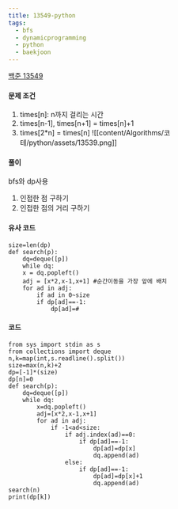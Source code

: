 ```yaml
---
title: 13549-python
tags:
  - bfs
  - dynamicprogramming
  - python
  - baekjoon
---
```

[백준 13549](https://www.acmicpc.net/problem/13549)

#### 문제 조건
1. times[n]: n까지 걸리는 시간
2. times[n-1], times[n+1] = times[n]+1
3. times[2*n] = times[n]
![[content/Algorithms/코테/python/assets/13539.png]]
#### 풀이
bfs와 dp사용


1. 인접한 점 구하기
2. 인접한 점의 거리 구하기


#### 유사 코드

```
size=len(dp)
def search(p):
	dq=deque([p])
	while dq:
	x = dq.popleft()
	adj = [x*2,x-1,x+1] #순간이동을 가장 앞에 배치
	for ad in adj:
		if ad in 0~size
		if dp[ad]==-1:
			dp[ad]=#
```



#### 코드
```
from sys import stdin as s
from collections import deque
n,k=map(int,s.readline().split())
size=max(n,k)+2
dp=[-1]*(size)
dp[n]=0
def search(p):
    dq=deque([p])
    while dq:
        x=dq.popleft()
        adj=[x*2,x-1,x+1]
        for ad in adj:
            if -1<ad<size:
                if adj.index(ad)==0:
                    if dp[ad]==-1:
                        dp[ad]=dp[x]
                        dq.append(ad)
                else:
                    if dp[ad]==-1:
                        dp[ad]=dp[x]+1
                        dq.append(ad)
search(n)
print(dp[k])
```